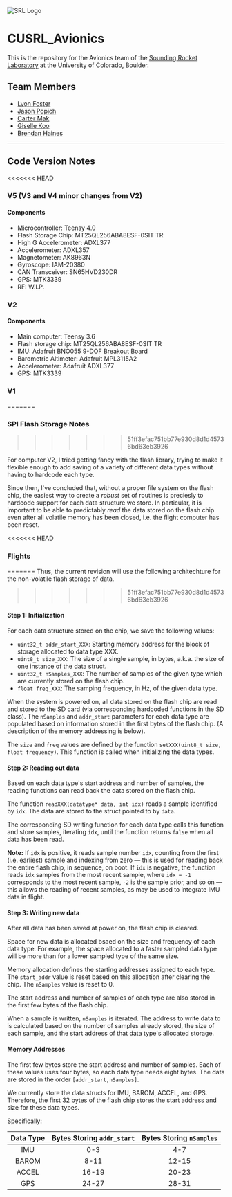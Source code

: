 ![SRL Logo](https://www.colorado.edu/studentgroups/cobra/sites/default/files/styles/slider/public/slider/logo_crop.png?itok=jh4F9ZcZ)

# CUSRL_Avionics

This is the repository for the Avionics team of the [Sounding Rocket Laboratory](https://www.colorado.edu/studentgroups/cobra/ "CU Sounding Rocket Laboratory Website") at the University of Colorado, Boulder. 


## Team Members
* [Lyon Foster](https://github.com/LyonFoster "LyonFoster")
* [Jason Popich](https://github.com/japopich "japopich")
* [Carter Mak](https://github.com/cartermak "cartermak")
* [Giselle Koo](https://github.com/gisellegk "gisellegk")
* [Brendan Haines]()
---

## Code Version Notes

<<<<<<< HEAD
### V5 (V3 and V4 minor changes from V2)

#### Components
* Microcontroller: Teensy 4.0
* Flash Storage Chip: MT25QL256ABA8ESF-0SIT TR
* High G Accelerometer: ADXL377
* Accelerometer: ADXL357
* Magnetometer: AK8963N
* Gyroscope: IAM-20380
* CAN Transceiver: SN65HVD230DR
* GPS: MTK3339
* RF: W.I.P.
 

### V2

#### Components

* Main computer: Teensy 3.6
* Flash storage chip: MT25QL256ABA8ESF-0SIT TR
* IMU: Adafruit BNO055 9-DOF Breakout Board
* Barometric Altimeter: Adafruit MPL3115A2
* Accelerometer: Adafruit ADXL377
* GPS: MTK3339

### V1
=======
### SPI Flash Storage Notes
>>>>>>> 51ff3efac751bb77e930d8d1d45736bd63eb3926

For computer V2, I tried getting fancy with the flash library, trying to make it flexible enough to add saving of a variety of different data types without having to hardcode each type.

Since then, I've concluded that, without a proper file system on the flash chip, the easiest way to create a *robust* set of routines is preciesly to hardcode support for each data structure we store. In particular, it is important to be able to predictably *read* the data stored on the flash chip even after all volatile memory has been closed, i.e. the flight computer has been reset. 

<<<<<<< HEAD
### Flights
=======
Thus, the current revision will use the following architechture for the non-volatile flash storage of data. 
>>>>>>> 51ff3efac751bb77e930d8d1d45736bd63eb3926

#### Step 1: Initialization

For each data structure stored on the chip, we save the following values:

- `uint32_t addr_start_XXX`: Starting memory address for the block of storage allocated to data type XXX. 
- `uint8_t size_XXX`: The size of a single sample, in bytes, a.k.a. the size of one instance of the data struct.
- `uint32_t nSamples_XXX`: The number of samples of the given type which are currently stored on the flash chip.
- `float freq_XXX`: The samping frequency, in Hz, of the given data type. 

When the system is powered on, all data stored on the flash chip are read and stored to the SD card (via corresponding hardcoded functions in the SD class). The `nSamples` and `addr_start` parameters for each data type are populated based on information stored in the first bytes of the flash chip. (A description of the memory addressing is below).

The `size` and `freq` values are defined by the function `setXXX(uint8_t size, float frequency)`. This function is called when initializing the data types.

#### Step 2: Reading out data

Based on each data type's start address and number of samples, the reading functions can read back the data stored on the flash chip.

The function `readXXX(datatype* data, int idx)` reads a sample identified by `idx`. The data are stored to the struct pointed to by `data`.

The corresponding SD writing function for each data type calls this function and store samples, iterating `idx`, until the function returns `false` when all data has been read.

**Note:** If `idx` is positive, it reads sample number `idx`, counting from the first (i.e. earliest) sample and indexing from zero &mdash; this is used for reading back the entire flash chip, in sequence, on boot. If `idx` is negative, the function reads `idx` samples from the most recent sample, where `idx = -1` corresponds to the most recent sample, `-2` is the sample prior, and so on &mdash; this allows the reading of recent samples, as may be used to integrate IMU data in flight.

#### Step 3: Writing new data

After all data has been saved at power on, the flash chip is cleared.

Space for new data is allocated bsaed on the size and frequency of each data type. For example, the space allocated to a faster sampled data type will be more than for a lower sampled type of the same size.

Memory allocation defines the starting addresses assigned to each type. The `start_addr` value is reset based on this allocation after clearing the chip. The `nSamples` value is reset to 0. 

The start address and number of samples of each type are also stored in the first few bytes of the flash chip.

When a sample is written, `nSamples` is iterated. The address to write data to is calculated based on the number of samples already stored, the size of each sample, and the start address of that data type's allocated storage. 

#### Memory Addresses

The first few bytes store the start address and number of samples. Each of these values uses four bytes, so each data type needs eight bytes. The data are stored in the order `[addr_start,nSamples]`.

We currently store the data structs for IMU, BAROM, ACCEL, and GPS. Therefore, the first 32 bytes of the flash chip stores the start address and size for these data types.

Specifically:

| Data Type | Bytes Storing `addr_start` | Bytes Storing `nSamples` |
| :-------: | :------------------------: | :----------------------: |
|    IMU    |            0-3             |           4-7            |
|   BAROM   |            8-11            |          12-15           |
|   ACCEL   |           16-19            |          20-23           |
|    GPS    |           24-27            |          28-31           |